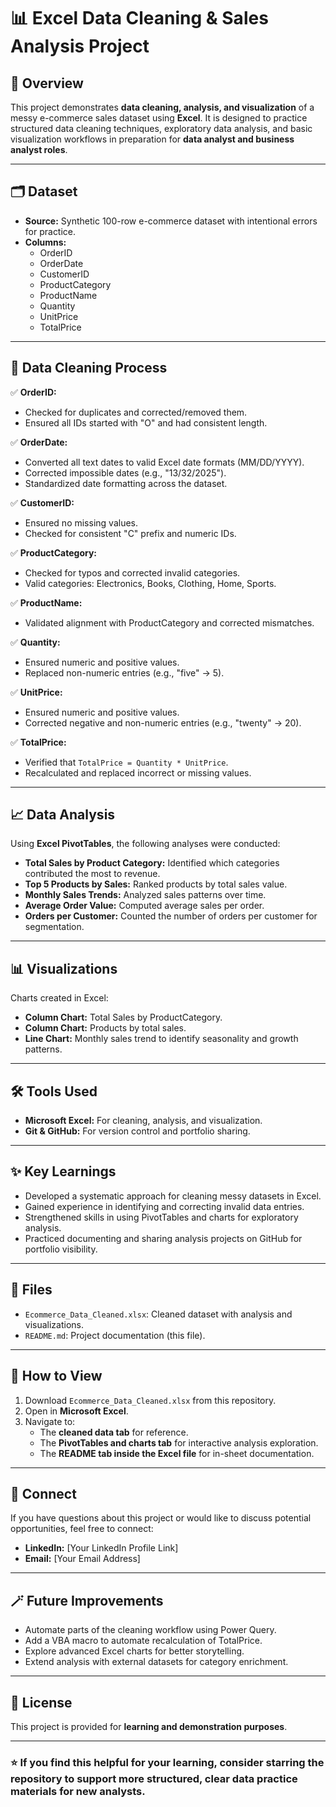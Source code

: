 # 📊 Excel Data Cleaning & Sales Analysis Project

## 🚀 Overview

This project demonstrates **data cleaning, analysis, and visualization** of a messy e-commerce sales dataset using **Excel**. It is designed to practice structured data cleaning techniques, exploratory data analysis, and basic visualization workflows in preparation for **data analyst and business analyst roles**.

---

## 🗂️ Dataset

- **Source:** Synthetic 100-row e-commerce dataset with intentional errors for practice.
- **Columns:**
  - OrderID
  - OrderDate
  - CustomerID
  - ProductCategory
  - ProductName
  - Quantity
  - UnitPrice
  - TotalPrice

---

## 🧹 Data Cleaning Process

✅ **OrderID:**
- Checked for duplicates and corrected/removed them.
- Ensured all IDs started with "O" and had consistent length.

✅ **OrderDate:**
- Converted all text dates to valid Excel date formats (MM/DD/YYYY).
- Corrected impossible dates (e.g., "13/32/2025").
- Standardized date formatting across the dataset.

✅ **CustomerID:**
- Ensured no missing values.
- Checked for consistent "C" prefix and numeric IDs.

✅ **ProductCategory:**
- Checked for typos and corrected invalid categories.
- Valid categories: Electronics, Books, Clothing, Home, Sports.

✅ **ProductName:**
- Validated alignment with ProductCategory and corrected mismatches.

✅ **Quantity:**
- Ensured numeric and positive values.
- Replaced non-numeric entries (e.g., "five" → 5).

✅ **UnitPrice:**
- Ensured numeric and positive values.
- Corrected negative and non-numeric entries (e.g., "twenty" → 20).

✅ **TotalPrice:**
- Verified that `TotalPrice = Quantity * UnitPrice`.
- Recalculated and replaced incorrect or missing values.

---

## 📈 Data Analysis

Using **Excel PivotTables**, the following analyses were conducted:

- **Total Sales by Product Category:** Identified which categories contributed the most to revenue.
- **Top 5 Products by Sales:** Ranked products by total sales value.
- **Monthly Sales Trends:** Analyzed sales patterns over time.
- **Average Order Value:** Computed average sales per order.
- **Orders per Customer:** Counted the number of orders per customer for segmentation.

---

## 📊 Visualizations

Charts created in Excel:
- **Column Chart:** Total Sales by ProductCategory.
- **Column Chart:** Products by total sales.
- **Line Chart:** Monthly sales trend to identify seasonality and growth patterns.

---

## 🛠️ Tools Used

- **Microsoft Excel:** For cleaning, analysis, and visualization.
- **Git & GitHub:** For version control and portfolio sharing.

---

## ✨ Key Learnings

- Developed a systematic approach for cleaning messy datasets in Excel.
- Gained experience in identifying and correcting invalid data entries.
- Strengthened skills in using PivotTables and charts for exploratory analysis.
- Practiced documenting and sharing analysis projects on GitHub for portfolio visibility.

---

## 📂 Files

- `Ecommerce_Data_Cleaned.xlsx`: Cleaned dataset with analysis and visualizations.
- `README.md`: Project documentation (this file).

---

## 🔗 How to View

1. Download `Ecommerce_Data_Cleaned.xlsx` from this repository.
2. Open in **Microsoft Excel**.
3. Navigate to:
   - The **cleaned data tab** for reference.
   - The **PivotTables and charts tab** for interactive analysis exploration.
   - The **README tab inside the Excel file** for in-sheet documentation.

---

## 🤝 Connect

If you have questions about this project or would like to discuss potential opportunities, feel free to connect:

- **LinkedIn:** [Your LinkedIn Profile Link]
- **Email:** [Your Email Address]

---

## 🪄 Future Improvements

- Automate parts of the cleaning workflow using Power Query.
- Add a VBA macro to automate recalculation of TotalPrice.
- Explore advanced Excel charts for better storytelling.
- Extend analysis with external datasets for category enrichment.

---

## 📜 License

This project is provided for **learning and demonstration purposes**.

---

### ⭐ If you find this helpful for your learning, consider starring the repository to support more structured, clear data practice materials for new analysts.
